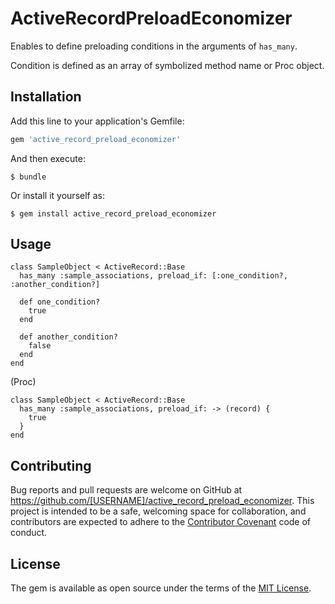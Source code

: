 # ActiveRecordPreloadEconomizer

Enables to define preloading conditions in the arguments of `has_many`.

Condition is defined as an array of symbolized method name or Proc object.

## Installation

Add this line to your application's Gemfile:

```ruby
gem 'active_record_preload_economizer'
```

And then execute:

    $ bundle

Or install it yourself as:

    $ gem install active_record_preload_economizer

## Usage

```
class SampleObject < ActiveRecord::Base
  has_many :sample_associations, preload_if: [:one_condition?, :another_condition?]

  def one_condition?
    true
  end

  def another_condition?
    false
  end
end
```

(Proc)

```
class SampleObject < ActiveRecord::Base
  has_many :sample_associations, preload_if: -> (record) {
    true
  }
end
```

## Contributing

Bug reports and pull requests are welcome on GitHub at https://github.com/[USERNAME]/active_record_preload_economizer. This project is intended to be a safe, welcoming space for collaboration, and contributors are expected to adhere to the [Contributor Covenant](http://contributor-covenant.org) code of conduct.


## License

The gem is available as open source under the terms of the [MIT License](http://opensource.org/licenses/MIT).

